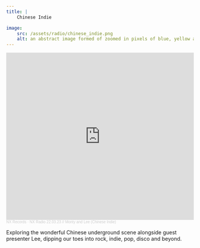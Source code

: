 ```yaml
---
title: | 
    Chinese Indie

image:
    src: /assets/radio/chinese_indie.png
    alt: an abstract image formed of zoomed in pixels of blue, yellow and green
---
```

<section class = "narrow" markdown=1>

<section class = "centered">
<iframe width="100%" height="450" scrolling="no" frameborder="no" allow="autoplay" src="https://w.soundcloud.com/player/?url=https%3A//api.soundcloud.com/tracks/1485573934&color=%23318ea4&auto_play=false&hide_related=false&show_comments=true&show_user=true&show_reposts=false&show_teaser=true&visual=true"></iframe><div style="font-size: 10px; color: #cccccc;line-break: anywhere;word-break: normal;overflow: hidden;white-space: nowrap;text-overflow: ellipsis; font-family: Interstate,Lucida Grande,Lucida Sans Unicode,Lucida Sans,Garuda,Verdana,Tahoma,sans-serif;font-weight: 100;"><a href="https://soundcloud.com/nxrecords" title="NX Records" target="_blank" style="color: #cccccc; text-decoration: none;">NX Records</a> · <a href="https://soundcloud.com/nxrecords/nx-radio-220323-monty-and-lee-chinese-indie" title="NX Radio 22.03.23 // Monty and Lee (Chinese Indie)" target="_blank" style="color: #cccccc; text-decoration: none;">NX Radio 22.03.23 // Monty and Lee (Chinese Indie)</a></div>
</section>

Exploring the wonderful Chinese underground scene alongside guest presenter Lee, dipping our toes into rock, indie, pop, disco and beyond.